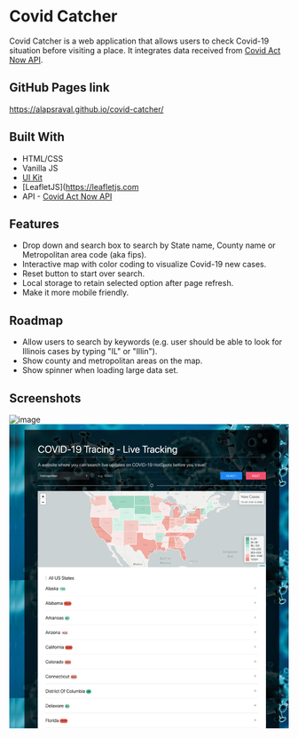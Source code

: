 # Covid Catcher
Covid Catcher is a web application that allows users to check Covid-19 situation before visiting a place. It integrates data received from [Covid Act Now API](https://api.covidactnow.org/).

## GitHub Pages link
https://alapsraval.github.io/covid-catcher/

## Built With
* HTML/CSS
* Vanilla JS
* [UI Kit](https://getuikit.com/)
* [LeafletJS](https://leafletjs.com
* API - [Covid Act Now API](https://api.covidactnow.org/)

## Features
* Drop down and search box to search by State name, County name or Metropolitan area code (aka fips).
* Interactive map with color coding to visualize Covid-19 new cases.
* Reset button to start over search.
* Local storage to retain selected option after page refresh.
* Make it more mobile friendly.

## Roadmap
* Allow users to search by keywords (e.g. user should be able to look for Illinois cases by typing "IL" or "Illin").
* Show county and metropolitan areas on the map.
* Show spinner when loading large data set.

## Screenshots
![image](https://user-images.githubusercontent.com/4267902/118411140-b67db100-b658-11eb-8258-46597905a9f8.png)
![Screenshot New](assets/img/screenshot-051821.png)
